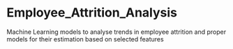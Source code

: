 # Employee_Attrition_Analysis
Machine Learning models to analyse trends in employee attrition and proper models for their estimation based on selected features
